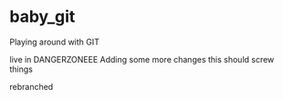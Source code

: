 # baby_git
Playing around with GIT

live in DANGERZONEEE
Adding some more changes
this should screw things

rebranched





